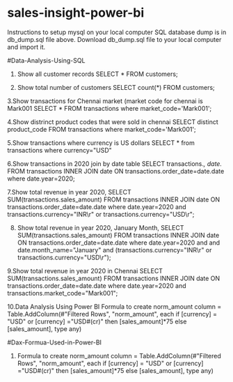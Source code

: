# sales-insight-power-bi

Instructions to setup mysql on your local computer
SQL database dump is in db_dump.sql file above. Download db_dump.sql file to your local computer and import it.

#Data-Analysis-Using-SQL

1. Show all customer records
SELECT * FROM customers;

2. Show total number of customers
SELECT count(*) FROM customers;

3.Show transactions for Chennai market (market code for chennai is Mark001
SELECT * FROM transactions where market_code='Mark001';

4.Show distrinct product codes that were sold in chennai
SELECT distinct product_code FROM transactions where market_code='Mark001';

5.Show transactions where currency is US dollars
SELECT * from transactions where currency="USD"

6.Show transactions in 2020 join by date table
SELECT transactions.*, date.* FROM transactions INNER JOIN date ON transactions.order_date=date.date where date.year=2020;

7.Show total revenue in year 2020,
SELECT SUM(transactions.sales_amount) FROM transactions INNER JOIN date ON transactions.order_date=date.date where date.year=2020 and transactions.currency="INR\r" or transactions.currency="USD\r";

 8. Show total revenue in year 2020, January Month,
SELECT SUM(transactions.sales_amount) FROM transactions INNER JOIN date ON transactions.order_date=date.date where date.year=2020 and and date.month_name="January" and (transactions.currency="INR\r" or transactions.currency="USD\r");

9.Show total revenue in year 2020 in Chennai
SELECT SUM(transactions.sales_amount) FROM transactions INNER JOIN date ON transactions.order_date=date.date where date.year=2020 and transactions.market_code="Mark001";

10.Data Analysis Using Power BI
Formula to create norm_amount column
= Table.AddColumn(#"Filtered Rows", "norm_amount", each if [currency] = "USD" or [currency] ="USD#(cr)" then [sales_amount]*75 else [sales_amount], type any)


#Dax-Formua-Used-in-Power-BI

1. Formula to create norm_amount column
= Table.AddColumn(#"Filtered Rows", "norm_amount", each if [currency] = "USD" or [currency] ="USD#(cr)" then [sales_amount]*75 else [sales_amount], type any)
